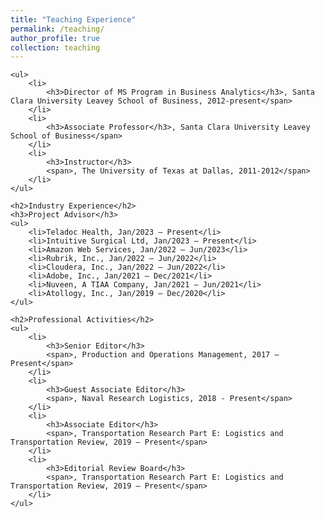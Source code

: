 ```yaml
---
title: "Teaching Experience"
permalink: /teaching/
author_profile: true
collection: teaching
---
```

    <ul>
        <li>
            <h3>Director of MS Program in Business Analytics</h3>, Santa Clara University Leavey School of Business, 2012-present</span>
        </li>
        <li>
            <h3>Associate Professor</h3>, Santa Clara University Leavey School of Business</span>
        </li>
        <li>
            <h3>Instructor</h3>
            <span>, The University of Texas at Dallas, 2011-2012</span>
        </li>
    </ul>
</div>

    <h2>Industry Experience</h2>
    <h3>Project Advisor</h3>
    <ul>
        <li>Teladoc Health, Jan/2023 – Present</li>
        <li>Intuitive Surgical Ltd, Jan/2023 – Present</li>
        <li>Amazon Web Services, Jan/2022 – Jun/2023</li>
        <li>Rubrik, Inc., Jan/2022 – Jun/2022</li>
        <li>Cloudera, Inc., Jan/2022 – Jun/2022</li>
        <li>Adobe, Inc., Jan/2021 – Dec/2021</li>
        <li>Nuveen, A TIAA Company, Jan/2021 – Jun/2021</li>
        <li>Atollogy, Inc., Jan/2019 – Dec/2020</li>
    </ul>
</div>

    <h2>Professional Activities</h2>
    <ul>
        <li>
            <h3>Senior Editor</h3>
            <span>, Production and Operations Management, 2017 – Present</span>
        </li>
        <li>
            <h3>Guest Associate Editor</h3>
            <span>, Naval Research Logistics, 2018 - Present</span>
        </li>
        <li>
            <h3>Associate Editor</h3>
            <span>, Transportation Research Part E: Logistics and Transportation Review, 2019 – Present</span>
        </li>
        <li>
            <h3>Editorial Review Board</h3>
            <span>, Transportation Research Part E: Logistics and Transportation Review, 2019 – Present</span>
        </li>
    </ul>
</div>
